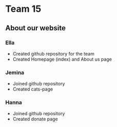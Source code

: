 # Team 15

## About our website 

### Ella 
- Created github repository for the team
- Created Homepage (index) and About us page


### Jemina 

- Joined github repository
- Created cats-page


### Hanna 

- Joined github repository
- Created donate page

